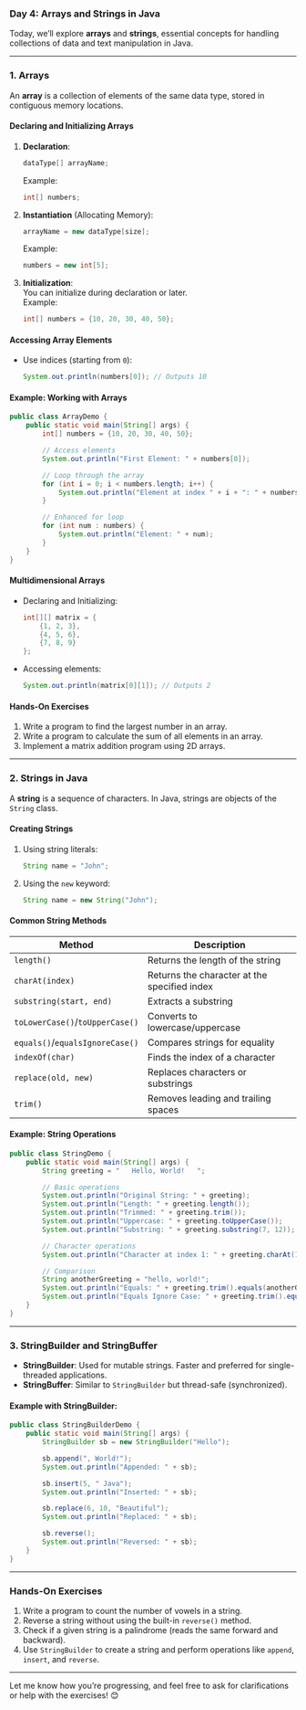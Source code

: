 ### **Day 4: Arrays and Strings in Java**

Today, we’ll explore **arrays** and **strings**, essential concepts for handling collections of data and text manipulation in Java.

---

### **1. Arrays**

An **array** is a collection of elements of the same data type, stored in contiguous memory locations.

#### **Declaring and Initializing Arrays**

1. **Declaration**:

   ```java
   dataType[] arrayName;
   ```

   Example:

   ```java
   int[] numbers;
   ```

2. **Instantiation** (Allocating Memory):

   ```java
   arrayName = new dataType[size];
   ```

   Example:

   ```java
   numbers = new int[5];
   ```

3. **Initialization**:  
   You can initialize during declaration or later.  
   Example:
   ```java
   int[] numbers = {10, 20, 30, 40, 50};
   ```

#### **Accessing Array Elements**

- Use indices (starting from `0`):
  ```java
  System.out.println(numbers[0]); // Outputs 10
  ```

#### **Example: Working with Arrays**

```java
public class ArrayDemo {
    public static void main(String[] args) {
        int[] numbers = {10, 20, 30, 40, 50};

        // Access elements
        System.out.println("First Element: " + numbers[0]);

        // Loop through the array
        for (int i = 0; i < numbers.length; i++) {
            System.out.println("Element at index " + i + ": " + numbers[i]);
        }

        // Enhanced for loop
        for (int num : numbers) {
            System.out.println("Element: " + num);
        }
    }
}
```

#### **Multidimensional Arrays**

- Declaring and Initializing:
  ```java
  int[][] matrix = {
      {1, 2, 3},
      {4, 5, 6},
      {7, 8, 9}
  };
  ```
- Accessing elements:
  ```java
  System.out.println(matrix[0][1]); // Outputs 2
  ```

#### **Hands-On Exercises**

1. Write a program to find the largest number in an array.
2. Write a program to calculate the sum of all elements in an array.
3. Implement a matrix addition program using 2D arrays.

---

### **2. Strings in Java**

A **string** is a sequence of characters. In Java, strings are objects of the `String` class.

#### **Creating Strings**

1. Using string literals:

   ```java
   String name = "John";
   ```

2. Using the `new` keyword:
   ```java
   String name = new String("John");
   ```

#### **Common String Methods**

| Method                          | Description                                  |
| ------------------------------- | -------------------------------------------- |
| `length()`                      | Returns the length of the string             |
| `charAt(index)`                 | Returns the character at the specified index |
| `substring(start, end)`         | Extracts a substring                         |
| `toLowerCase()`/`toUpperCase()` | Converts to lowercase/uppercase              |
| `equals()`/`equalsIgnoreCase()` | Compares strings for equality                |
| `indexOf(char)`                 | Finds the index of a character               |
| `replace(old, new)`             | Replaces characters or substrings            |
| `trim()`                        | Removes leading and trailing spaces          |

#### **Example: String Operations**

```java
public class StringDemo {
    public static void main(String[] args) {
        String greeting = "   Hello, World!   ";

        // Basic operations
        System.out.println("Original String: " + greeting);
        System.out.println("Length: " + greeting.length());
        System.out.println("Trimmed: " + greeting.trim());
        System.out.println("Uppercase: " + greeting.toUpperCase());
        System.out.println("Substring: " + greeting.substring(7, 12));

        // Character operations
        System.out.println("Character at index 1: " + greeting.charAt(1));

        // Comparison
        String anotherGreeting = "hello, world!";
        System.out.println("Equals: " + greeting.trim().equals(anotherGreeting));
        System.out.println("Equals Ignore Case: " + greeting.trim().equalsIgnoreCase(anotherGreeting));
    }
}
```

---

### **3. StringBuilder and StringBuffer**

- **StringBuilder**: Used for mutable strings. Faster and preferred for single-threaded applications.
- **StringBuffer**: Similar to `StringBuilder` but thread-safe (synchronized).

#### Example with StringBuilder:

```java
public class StringBuilderDemo {
    public static void main(String[] args) {
        StringBuilder sb = new StringBuilder("Hello");

        sb.append(", World!");
        System.out.println("Appended: " + sb);

        sb.insert(5, " Java");
        System.out.println("Inserted: " + sb);

        sb.replace(6, 10, "Beautiful");
        System.out.println("Replaced: " + sb);

        sb.reverse();
        System.out.println("Reversed: " + sb);
    }
}
```

---

### **Hands-On Exercises**

1. Write a program to count the number of vowels in a string.
2. Reverse a string without using the built-in `reverse()` method.
3. Check if a given string is a palindrome (reads the same forward and backward).
4. Use `StringBuilder` to create a string and perform operations like `append`, `insert`, and `reverse`.

---

Let me know how you’re progressing, and feel free to ask for clarifications or help with the exercises! 😊
